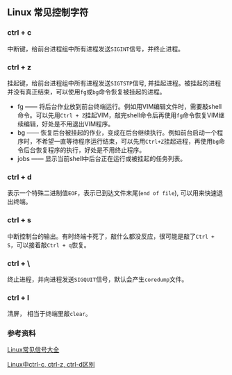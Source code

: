 ## Linux 常见控制字符

### ctrl + c 

中断键，给前台进程组中所有进程发送`SIGINT`信号，并终止进程。

### ctrl + z 

挂起键，给前台进程组中所有进程发送`SIGTSTP`信号,  并挂起进程。被挂起的进程并没有真正结束，可以使用`fg`或`bg`命令恢复被挂起的进程。

* fg —— 将后台作业放到前台终端运行。例如用VIM编辑文件时，需要敲shell命令。可以先用`Ctrl + Z`挂起VIM，敲完shell命令后再使用`fg`命令恢复VIM继续编辑，好处是不用退出VIM程序。
* bg —— 恢复后台被挂起的作业，变成在后台继续执行。例如前台启动一个程序时，不希望一直等待程序运行结束，可以先用`Ctrl+Z`挂起进程，再使用`bg`命令后台恢复程序的执行，好处是不用终止程序。
* jobs —— 显示当前shell中后台正在运行或被挂起的任务列表。

### ctrl + d

表示一个特殊二进制值`EOF`，表示已到达文件末尾(`end of file`), 可以用来快速退出终端。

### ctrl + s

中断控制台的输出。有时终端卡死了，敲什么都没反应，很可能是敲了`Ctrl + S`，可以接着敲`Ctrl + q`恢复。

### ctrl + \

终止进程，并向进程发送`SIGQUIT`信号，默认会产生`coredump`文件。

### ctrl + l

清屏， 相当于终端里敲`clear`。

### 参考资料

[Linux常见信号大全](https://www.jianshu.com/p/730989a7302e)

[Linux中ctrl-c, ctrl-z, ctrl-d区别](https://blog.csdn.net/mylizh/article/details/38385739?utm_medium=distribute.pc_relevant.none-task-blog-BlogCommendFromMachineLearnPai2-7.channel_param&depth_1-utm_source=distribute.pc_relevant.none-task-blog-BlogCommendFromMachineLearnPai2-7.channel_param)

